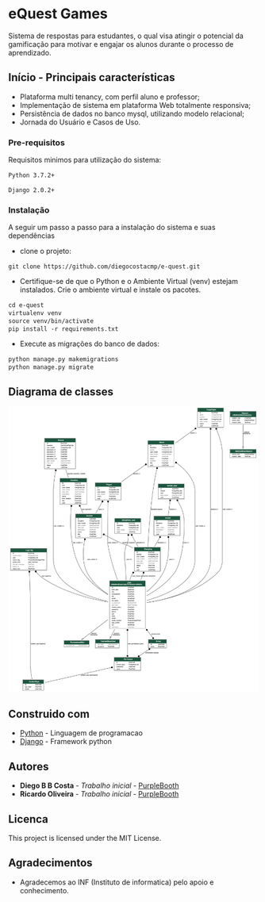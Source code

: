

# eQuest Games

Sistema de respostas para estudantes, o qual visa atingir o potencial da gamificação para motivar e engajar os alunos durante o processo de aprendizado.

## Início - Principais características

* Plataforma multi tenancy, com perfil aluno e professor;
* Implementação de sistema em plataforma Web totalmente responsiva;
* Persistência de dados no banco mysql, utilizando modelo relacional;
* Jornada do Usuário e Casos de Uso.

### Pre-requisitos

Requisitos minimos para utilização do sistema:

```
Python 3.7.2+
```
```
Django 2.0.2+
```

### Instalação

A seguir um passo a passo para a instalação do sistema e suas dependências

* clone o projeto:
```
git clone https://github.com/diegocostacmp/e-quest.git
```
* Certifique-se de que o Python e o Ambiente Virtual (venv) estejam instalados.
Crie o ambiente virtual e instale os pacotes.
 ```
 cd e-quest
 virtualenv venv
 source venv/bin/activate
 pip install -r requirements.txt
```
* Execute as migrações do banco de dados:

```
python manage.py makemigrations
python manage.py migrate
```

## Diagrama de classes
![Screenshot](myapp_models.png)

## Construido com

* [Python](https://www.python.org/) - Linguagem de programacao
* [Django](https://www.djangoproject.com/) - Framework python


## Autores

* **Diego B B Costa** - *Trabalho inicial* - [PurpleBooth](https://github.com/diegocostacmp)
* **Ricardo Oliveira** - *Trabalho inicial* - [PurpleBooth](https://github.com/ricardoflayer)

## Licenca

This project is licensed under the MIT License.

## Agradecimentos 

* Agradecemos ao INF (Instituto de informatica) pelo apoio e conhecimento.


